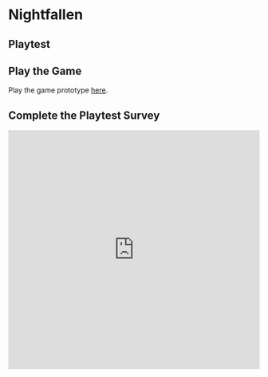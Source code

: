 # Nightfallen
## Playtest

## Play the Game

Play the game prototype [here](https://xaviertriska.github.io/IASC-1P04/prototype/NightfallenPrototype.html).

## Complete the Playtest Survey

<iframe width="640px" height= "480px" src= "https://forms.office.com/Pages/ResponsePage.aspx?id=FRGudvwe8kqlNuKyRDrxoADQAwwLS4FCgahJyuBpL_1UN0tXMU9VQzVSMDdPMkJSWkJXMEdNMFlXRC4u&embed=true" frameborder= "0" marginwidth= "0" marginheight= "0" style= "border: none; max-width:100%; max-height:100vh" allowfullscreen webkitallowfullscreen mozallowfullscreen msallowfullscreen> </iframe>
